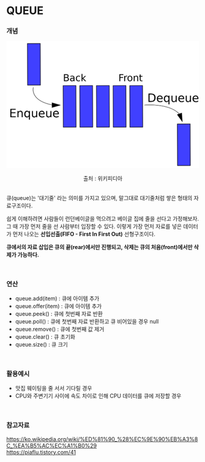 # QUEUE

### 개념

![큐이미지](image/queue.png)

<div align="center"> 출처 : 위키피디아</div>
<br>

큐(queue)는 '대기줄' 라는 의미를 가지고 있으며, 말그대로 대기줄처럼 쌓은 형태의 자료구조이다.

쉽게 이해하려면 사람들이 런던베이글을 먹으려고 베이글 집에 줄을 선다고 가정해보자. 그 때 가장 먼저 줄을 선 사람부터 입장할 수 있다. 이렇게 가장 먼저 자료를 넣은 데이터가 먼저 나오는 **선입선출(FIFO - First In First Out)** 선형구조이다.

**큐에서의 자료 삽입은 큐의 끝(rear)에서만 진행되고, 삭제는 큐의 처음(front)에서만 삭제가 가능하다.**

<br>

### 연산
- queue.add(item) : 큐에 아이템 추가
- queue.offer(item) : 큐에 아이템 추가
- queue.peek() : 큐에 첫번째 자료 반환
- queue.poll() : 큐에 첫번째 자료 반환하고 큐 비어있을 경우 null
- queue.remove() : 큐에 첫번째 값 제거
- queue.clear() : 큐 초기화
- queue.size() : 큐 크기

<br>


### 활용예시
- 맛집 웨이팅을 줄 서서 기다릴 경우
- CPU와 주변기기 사이에 속도 차이로 인해 CPU 데이터를 큐에 저장할 경우

<br>

### 참고자료
https://ko.wikipedia.org/wiki/%ED%81%90_%28%EC%9E%90%EB%A3%8C_%EA%B5%AC%EC%A1%B0%29
<br>
https://piaflu.tistory.com/41
